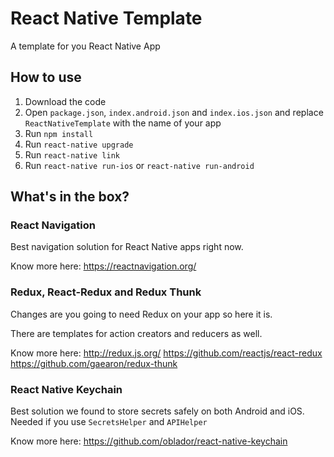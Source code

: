 # React Native Template

A template for you React Native App

## How to use

1. Download the code
2. Open `package.json`, `index.android.json` and `index.ios.json` and replace `ReactNativeTemplate` with the name of your app
3. Run `npm install`
4. Run `react-native upgrade`
5. Run `react-native link`
6. Run `react-native run-ios` or `react-native run-android`

## What's in the box?

### React Navigation

Best navigation solution for React Native apps right now.

Know more here: https://reactnavigation.org/

### Redux, React-Redux and Redux Thunk

Changes are you going to need Redux on your app so here it is.

There are templates for action creators and reducers as well.

Know more here:
http://redux.js.org/
https://github.com/reactjs/react-redux
https://github.com/gaearon/redux-thunk

### React Native Keychain

Best solution we found to store secrets safely on both Android and iOS. Needed if you use `SecretsHelper` and `APIHelper`

Know more here: https://github.com/oblador/react-native-keychain

